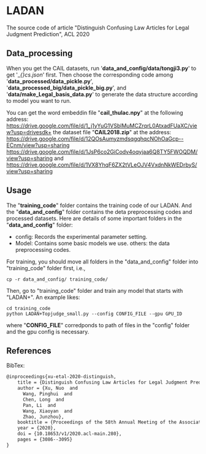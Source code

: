 # LADAN
The source code of article "Distinguish Confusing Law Articles for Legal Judgment Prediction", ACL 2020

## Data_processing 
When you get the CAIL datasets, run '__data_and_config/data/tongji3.py__' to get '__{}_cs.json__' first.
Then choose the corresponding code among '__data_processed/data_pickle.py__', '__data_processed_big/data_pickle_big.py__', and '__data/make_Legal_basis_data.py__' to generate the data structure according to model you want to run.

You can get the word embeddin file "__cail_thulac.npy__" at the following address: https://drive.google.com/file/d/1_j1yYuG1VSblMuMCZrqrL0AtxadFUaXC/view?usp=drivesdk+
the dataset file "__CAIL2018.zip__" at the address: https://drive.google.com/file/d/12QOsAumyzmdsqgqhqcNOhOaGcp--ECnm/view?usp=sharing
https://drive.google.com/file/d/1JsP6co2GiCodv4oqyjaa6Q8TY5FWOQDM/view?usp=sharing and 
https://drive.google.com/file/d/1VX8YhqF6ZX2tVLeOJV4VxdnNkWEDrbyS/view?usp=sharing

## Usage
The "__training_code__" folder contains the training code of our LADAN. And the "__data_and_config__" folder contains the deta preprocessing codes and processed datasets. 
Here are details of some important folders in the "__data_and_config__" folder:

* config: Records the experimental parameter setting.
* Model: Contains some basic models we use.
others: the data preprocessing codes.
	
For training, you should move all folders in the "data_and_config" folder into "training_code" folder first, i.e.,<br> 

	cp -r data_and_config/ training_code/

Then, go to "training_code" folder and train any model that starts with "LADAN+". An example likes: <br>

	cd training_code
	python LADAN+Topjudge_small.py --config CONFIG_FILE --gpu GPU_ID
	
where "__CONFIG_FILE__" corredponds to path of files in the "config" folder and the gpu config is necessary.

References
-----------

BibTex:

```Latex
@inproceedings{xu-etal-2020-distinguish,
    title = {Distinguish Confusing Law Articles for Legal Judgment Prediction},
    author = {Xu, Nuo  and
      Wang, Pinghui  and
      Chen, Long  and
      Pan, Li  and
      Wang, Xiaoyan  and
      Zhao, Junzhou},
    booktitle = {Proceedings of the 58th Annual Meeting of the Association for Computational Linguistics},
    year = {2020},
    doi = {10.18653/v1/2020.acl-main.280},
    pages = {3086--3095}
}
```


